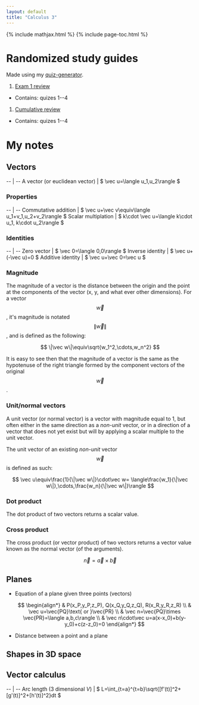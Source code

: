 ```yaml
---
layout: default
title: "Calculus 3"
---
```


{% include mathjax.html %}
{% include page-toc.html %}

# Randomized study guides

Made using my [quiz-generator](github.com://SweedJesus/quiz-generator).

1. [Exam 1 review](exam01-review.pdf)
  - Contains: quizes 1--4
1. [Cumulative review](cumulative-review.pdf)
  - Contains: quizes 1--4

# My notes

## Vectors

-- | --
A vector (or euclidean vector) | $ \vec u=\langle u_1,u_2\rangle $

### Properties

-- | --
Commutative addition | $ \vec u+\vec v\equiv\langle u_1+v_1,u_2+v_2\rangle $
Scalar multiplation | $ k\cdot \vec u=\langle k\cdot u_1, k\cdot u_2\rangle $

### Identities

-- | --
Zero vector | $ \vec 0=\langle 0,0\rangle $
Inverse identity | $ \vec u+(-\vec u)=0 $
Additive identity | $ \vec u+\vec 0=\vec u $

### Magnitude

The magnitude of a vector is the distance between the origin and the point at
the components of the vector (x, y, and what ever other dimensions). For a
vector $$ \vec w $$, it's magnitude is notated $$ \|\vec w\| $$, and is defined
as the following:

$$
\|\vec w\|\equiv\sqrt{w_1^2,\cdots,w_n^2}
$$

It is easy to see then that the magnitude of a vector is the same as the
hypotenuse of the right triangle formed by the component vectors of the original
$$ \vec w $$.

### Unit/normal vectors

A unit vector (or normal vector) is a vector with magnitude equal to 1, but
often either in the same direction as a *non-unit* vector, or in a direction of
a vector that does not yet exist but will by applying a scalar multiple to the
unit vector.

The unit vector of an existing *non-unit* vector $$ \vec w $$ is defined as
such:

$$
\vec u\equiv\frac{1}{\|\vec w\|}\cdot\vec w=
\langle\frac{w_1}{\|\vec w\|},\cdots,\frac{w_n}{\|\vec w\|}\rangle
$$

### Dot product

The dot product of two vectors returns a scalar value.

### Cross product

The cross product (or vector product) of two vectors returns a vector value
known as the normal vector (of the arguments).

$$
\vec n=\vec a\times \vec b
$$

## Planes

- Equation of a plane given three points (vectors)

    $$
    \begin{align*}
    & P(x_P,y_P,z_P), Q(x_Q,y_Q,z_Q), R(x_R,y_R,z_R) \\
    & \vec u=\vec{PQ}\text{ or }\vec{PR} \\
    & \vec n=\vec{PQ}\times \vec{PR}=\langle a,b,c\rangle \\
    & \vec n\cdot\vec u=a(x-x_0)+b(y-y_0)+c(z-z_0)=0
    \end{align*}
    $$

- Distance between a point and a plane

## Shapes in 3D space

## Vector calculus

-- | --
Arc length (3 dimensional *V*) | $ L=\int_{t=a}^{t=b}\sqrt{[f'(t)]^2+[g'(t)]^2+[h'(t)]^2}dt $

